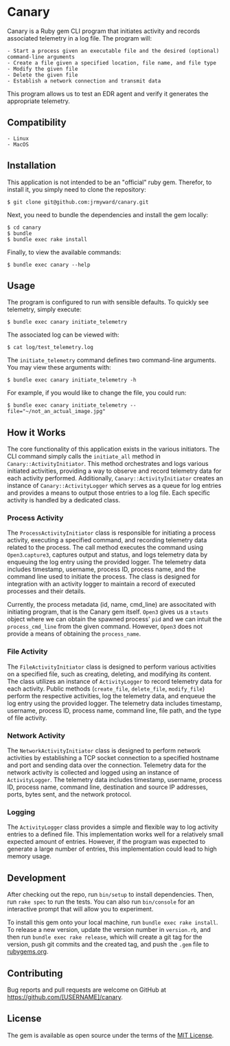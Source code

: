 # Canary

Canary is a Ruby gem CLI program that initiates activity and records associated telemetry in a log
file. The program will:

    - Start a process given an executable file and the desired (optional) command-line arguments
    - Create a file given a specified location, file name, and file type
    - Modify the given file
    - Delete the given file
    - Establish a network connection and transmit data

This program allows us to test an EDR agent and verify it generates the appropriate telemetry.

## Compatibility

    - Linux
    - MacOS

## Installation

This application is not intended to be an "official" ruby gem. Therefor, to install it, you simply
need to clone the repository:

    $ git clone git@github.com:jrmyward/canary.git

Next, you need to bundle the dependencies and install the gem locally:

    $ cd canary
    $ bundle
    $ bundle exec rake install

Finally, to view the available commands:

    $ bundle exec canary --help

## Usage

The program is configured to run with sensible defaults. To quickly see telemetry, simply execute:

    $ bundle exec canary initiate_telemetry

The associated log can be viewed with:

    $ cat log/test_telemetry.log

The `initiate_telemetry` command defines two command-line arguments. You may view these arguments with:

    $ bundle exec canary initiate_telemetry -h

For example, if you would like to change the file, you could run:

    $ bundle exec canary initiate_telemetry --file="~/not_an_actual_image.jpg"

## How it Works

The core functionality of this application exists in the various initiators. The CLI command simply calls the `initiate_all` method in `Canary::ActivityInitiator`. This method orchestrates and logs various initiated activities, providing a way to observe and record telemetry data for each activity performed. Additionally, `Canary::ActivityInitiator` creates an instance of `Canary::ActivityLogger` which serves as a queue for log entries and provides a means to output those entries to a log file. Each specific activity is handled by a dedicated class.

### Process Activity

The `ProcessActivityInitiator` class is responsible for initiating a process activity, executing a specified command, and recording telemetry data related to the process. The call method executes the command using `Open3`.`capture3`, captures output and status, and logs telemetry data by enqueuing the log entry using the provided logger. The telemetry data includes timestamp, username, process ID, process name, and the command line used to initiate the process. The class is designed for integration with an activity logger to maintain a record of executed processes and their details.

Currently, the process metadata (id, name, cmd_line) are associtated with initiating program, that is the Canary gem itself. `Open3` gives us a `stauts` object where we can obtain the spawned process' `pid` and we can intuit the `process_cmd_line` from the given command. However, `Open3` does not provide a means of obtaining the `process_name`.

### File Activity

The `FileActivityInitiator` class is designed to perform various activities on a specified file, such as creating, deleting, and modifying its content. The class utilizes an instance of `ActivityLogger` to record telemetry data for each activity. Public methods (`create_file`, `delete_file`, `modify_file`) perform the respective activities, log the telemetry data, and enqueue the log entry using the provided logger. The telemetry data includes timestamp, username, process ID, process name, command line, file path, and the type of file activity.

### Network Activity

The `NetworkActivityInitiator` class is designed to perform network activities by establishing a TCP socket connection to a specified hostname and port and sending data over the connection. Telemetry data for the network activity is collected and logged using an instance of `ActivityLogger`. The telemetry data includes timestamp, username, process ID, process name, command line, destination and source IP addresses, ports, bytes sent, and the network protocol.

### Logging

The `ActivityLogger` class provides a simple and flexible way to log activity entries to a defined file. This implementation works well for a relatively small expected amount of entries. However, if the program was expected to generate a large number of entries, this implementation could lead to high memory usage.

## Development

After checking out the repo, run `bin/setup` to install dependencies. Then, run `rake spec` to run the tests. You can also run `bin/console` for an interactive prompt that will allow you to experiment.

To install this gem onto your local machine, run `bundle exec rake install`. To release a new version, update the version number in `version.rb`, and then run `bundle exec rake release`, which will create a git tag for the version, push git commits and the created tag, and push the `.gem` file to [rubygems.org](https://rubygems.org).

## Contributing

Bug reports and pull requests are welcome on GitHub at https://github.com/[USERNAME]/canary.

## License

The gem is available as open source under the terms of the [MIT License](https://opensource.org/licenses/MIT).
